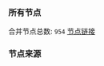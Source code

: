 ### 所有节点
合并节点总数: `954`
[节点链接](https://raw.githubusercontent.com/rzhy1/11/master/sub/sub_merge_base64.txt)

### 节点来源